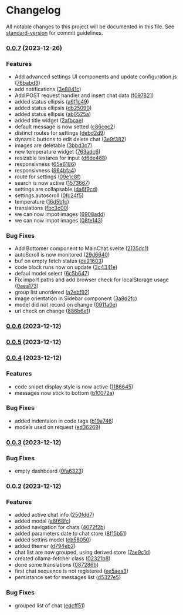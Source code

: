 # Changelog

All notable changes to this project will be documented in this file. See [standard-version](https://github.com/conventional-changelog/standard-version) for commit guidelines.

### [0.0.7](https://github.com/medyll/wollama/compare/v0.0.6...v0.0.7) (2023-12-26)


### Features

* Add advanced settings UI components and update configuration.js ([76babd3](https://github.com/medyll/wollama/commit/76babd3fdcc8e5865d48a14c704366d88d3fae48))
* add notifications ([3e8841c](https://github.com/medyll/wollama/commit/3e8841c61bf9f19de0da3cb85baea4fc641e5406))
* Add POST request handler and insert chat data ([f097821](https://github.com/medyll/wollama/commit/f0978214f15aa7d51e26d18952d383c1a3362c2c))
* added status ellipsis ([a9f1c49](https://github.com/medyll/wollama/commit/a9f1c498e35ed5f21901b581c50702592847fea3))
* added status ellipsis ([db25090](https://github.com/medyll/wollama/commit/db25090b34c07bdf595e245911407336ef729b72))
* added status ellipsis ([ab0525a](https://github.com/medyll/wollama/commit/ab0525ac223774102c4ee0309a9dd1de1ea990d8))
* added title widget ([2afbcae](https://github.com/medyll/wollama/commit/2afbcae7110d12f51730aa9cdea822affaa20a50))
* default message is now setted ([c86cec2](https://github.com/medyll/wollama/commit/c86cec2987c60927c590fef2f4d7c02d2c74cebf))
* distinct routes for settings ([debd2d9](https://github.com/medyll/wollama/commit/debd2d9ea4a7ae7f43a076402c6b746a45d0cecb))
* dynamic buttons to edit delete chat ([3e9f382](https://github.com/medyll/wollama/commit/3e9f3827937af33e7ad8f2c5ca3921f74655d6d4))
* images are deletable ([3bbd3c7](https://github.com/medyll/wollama/commit/3bbd3c7f5d2e1e86a450de9228df67e4a7b1ca7e))
* new temperature widget ([763adc6](https://github.com/medyll/wollama/commit/763adc64881cf018c22c992095b2d2c068a5785b))
* resizable textarea for input ([d6de468](https://github.com/medyll/wollama/commit/d6de468c01a850d05326f45ca1f1a45e827ca086))
* responsivness ([65e6186](https://github.com/medyll/wollama/commit/65e618664f6287b108ddefbb28ba01fd9e41c09e))
* responsivness ([964bfa4](https://github.com/medyll/wollama/commit/964bfa4c75bd29700668cd3ed27672ef9c44db37))
* route for settings ([09e1c8f](https://github.com/medyll/wollama/commit/09e1c8f35d518de76ce8c1e4bc934a90530b7c7b))
* search is now active ([1573667](https://github.com/medyll/wollama/commit/15736677afe06de0cfefb266a3ce9c5dd1551057))
* settings are collapsable ([da6f9cd](https://github.com/medyll/wollama/commit/da6f9cdb35345b0b0f4280d7c3856c294bff0c4a))
* settings autoscroll ([0fc24f5](https://github.com/medyll/wollama/commit/0fc24f569da59dc160c3344d362764a8f95d706f))
* temperature ([16d5b1c](https://github.com/medyll/wollama/commit/16d5b1c491d5d1a378fdce4746a88610b2de10d5))
* translations ([fbc3c00](https://github.com/medyll/wollama/commit/fbc3c001153ade3b13c2b3347b6ccc93e029905b))
* we can now impot  images ([6908add](https://github.com/medyll/wollama/commit/6908add6df6ad6904bd1b7f706545f320d3f59d3))
* we can now impot  images ([08fe143](https://github.com/medyll/wollama/commit/08fe1431484dc4ad54b825d42d4f527f5cfe740d))


### Bug Fixes

* Add Bottomer component to MainChat.svelte ([2135dc1](https://github.com/medyll/wollama/commit/2135dc11a33636dea2f4a4693bf22f166dceab63))
* autoScroll is now monitored ([29d6640](https://github.com/medyll/wollama/commit/29d664070a82ab9e64f7940849ab06a67ee00e4c))
* buf on empty fetch status ([de21603](https://github.com/medyll/wollama/commit/de2160316a37a29c6813dc3fbd69dafa4dc77081))
* code block runs now on update ([3c4341e](https://github.com/medyll/wollama/commit/3c4341e0dbe4afcbf0711d05e54680064342ec09))
* defaul model select ([6c5b647](https://github.com/medyll/wollama/commit/6c5b647520e9483869e1e3b139933d0e4add3b8c))
* Fix import paths and add browser check for localStorage usage ([0aea173](https://github.com/medyll/wollama/commit/0aea173ea5072df74dbde5f79f004ac42e7a81eb))
* group list unordered ([a2ebf92](https://github.com/medyll/wollama/commit/a2ebf9234b4492e78e916bd5b7259df19d24f497))
* image orientation in Sidebar component ([3a8d2fc](https://github.com/medyll/wollama/commit/3a8d2fc3816cf2e349f97d9957a0bb0ae894383b))
* model did not record on change ([0911a0e](https://github.com/medyll/wollama/commit/0911a0ee8fe3fbfaf38528e2a4bab41ed85be902))
* url check on change ([886b6e1](https://github.com/medyll/wollama/commit/886b6e1f3133aea50110113fc8987322e17fcea1))

### [0.0.6](https://github.com/medyll/aiui/compare/v0.0.5...v0.0.6) (2023-12-12)

### [0.0.5](https://github.com/medyll/aiui/compare/v0.0.4...v0.0.5) (2023-12-12)

### [0.0.4](https://github.com/medyll/aiui/compare/v0.0.3...v0.0.4) (2023-12-12)


### Features

* code snipet display style is now active ([1186645](https://github.com/medyll/aiui/commit/1186645a469f5107e225f6eee684d7646f44a96e))
* messages now stick to bottom ([b10072a](https://github.com/medyll/aiui/commit/b10072a91b8bdc91d613649dd8dcac64279d8810))


### Bug Fixes

* added indentaion in code tags ([b19a746](https://github.com/medyll/aiui/commit/b19a746433bc6d0638f068c073e50a766b588b63))
* models used on request ([ed36269](https://github.com/medyll/aiui/commit/ed3626969ce5b257d87b8e93270a6d59b1a9c10f))

### [0.0.3](https://github.com/medyll/aiui/compare/v0.0.2...v0.0.3) (2023-12-12)


### Bug Fixes

* empty dashboard ([0fa6323](https://github.com/medyll/aiui/commit/0fa63236d8d3817df45d025e4bc72e08126c9b25))

### 0.0.2 (2023-12-12)


### Features

* added active chat info ([250fdd7](https://github.com/medyll/aiui/commit/250fdd79e9ba1f398bfd9c41f3276cd8c3c28dd4))
* added modal ([a8f68fc](https://github.com/medyll/aiui/commit/a8f68fcdc8a38177ea2c2bd8369a909f40c0dadf))
* added navigation for chats ([4072f2b](https://github.com/medyll/aiui/commit/4072f2bd402dcba70e7e016027e32b45dbf5bc87))
* added parameters date to chat store ([8f15b51](https://github.com/medyll/aiui/commit/8f15b5131a519bc89270f3ab6a9c25b24be0e3f0))
* added settins model ([eb58050](https://github.com/medyll/aiui/commit/eb5805074c70950528897dfdaeea869e6b3ff952))
* added themer ([d794eb2](https://github.com/medyll/aiui/commit/d794eb2fb7b289222b2d252a41e8b96220ce11a6))
* chat list are now grouped, using derived store ([7ae9c1d](https://github.com/medyll/aiui/commit/7ae9c1d8f800106c10de5b1dd412a004c20d40de))
* created ollama-fetcher class ([02321b8](https://github.com/medyll/aiui/commit/02321b86b1ebada4c3ef5edbe422d61408a15997))
* done some translations ([087286b](https://github.com/medyll/aiui/commit/087286bfa86ca91483014aeb0ff733ea4ec6470f))
* first chat sequence is not registered ([ee5aea3](https://github.com/medyll/aiui/commit/ee5aea3c971ecb067086836479f7f2db73cf8572))
* persistance set for messages list ([d5327e5](https://github.com/medyll/aiui/commit/d5327e5de156ca860bc23338eccdaa63099b8c37))


### Bug Fixes

* grouped list of chat ([edcff51](https://github.com/medyll/aiui/commit/edcff51cd98dfc5c1285ec67c0424d8100ed33fc))
